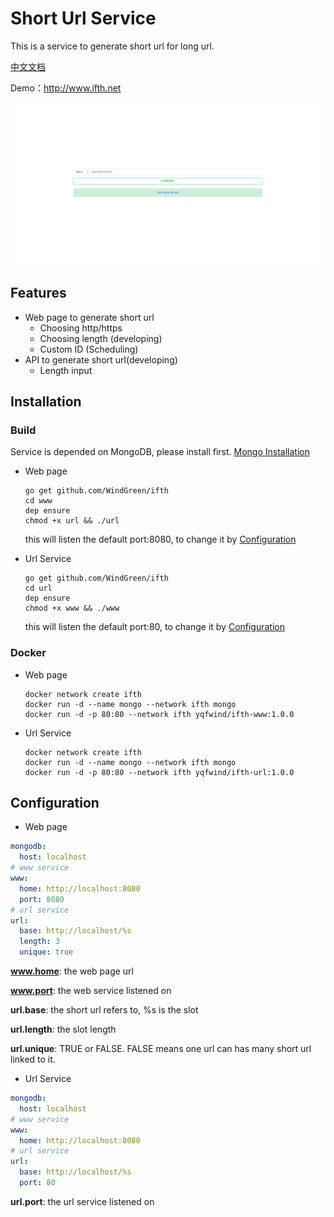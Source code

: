 # Short Url Service

This is a service to generate short url for long url.

[中文文档](README_zh-cn.md)

Demo：http://www.ifth.net

![example](ifth-www.png)

## Features

- Web page to generate short url
  - Choosing http/https
  - Choosing length (developing)
  - Custom ID (Scheduling)
- API to generate short url(developing)
  - Length input



## Installation

### Build

Service is depended on MongoDB, please install first. [Mongo Installation](https://docs.mongodb.com/manual/installation/)

- Web page

  ```shell
  go get github.com/WindGreen/ifth
  cd www
  dep ensure
  chmod +x url && ./url
  ```

  this will listen the default port:8080, to change it by [Configuration](#Configuration)

- Url Service

  ```shell
  go get github.com/WindGreen/ifth
  cd url
  dep ensure
  chmod +x www && ./www
  ```

  this will listen the default port:80, to change it by [Configuration](#Configuration)

### Docker

- Web page

  ```shell
  docker network create ifth
  docker run -d --name mongo --network ifth mongo
  docker run -d -p 80:80 --network ifth yqfwind/ifth-www:1.0.0
  ```

- Url Service

  ```shell
  docker network create ifth
  docker run -d --name mongo --network ifth mongo
  docker run -d -p 80:80 --network ifth yqfwind/ifth-url:1.0.0
  ```

  

## Configuration

- Web page

```yaml
mongodb:
  host: localhost
# www service
www:
  home: http://localhost:8080
  port: 8080
# url service
url:
  base: http://localhost/%s
  length: 3
  unique: true
```

**www.home**: the web page url

**www.port**: the web service listened on

**url.base**: the short url refers to, %s is the slot

**url.length**: the slot length

**url.unique**: TRUE or FALSE. FALSE means  one url can has many short url linked to it.



- Url Service

```yaml
mongodb:
  host: localhost
# www service
www:
  home: http://localhost:8080
# url service
url:
  base: http://localhost/%s
  port: 80
```

**url.port**: the url service listened on

